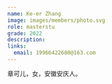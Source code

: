 ```yaml
---
name: Ke-er Zhang
image: images/members/photo.svg
role: masterstu
grade: 2022
description: 
links:
  email: 19966422680@163.com
---
```


章可儿，女，安徽安庆人。
